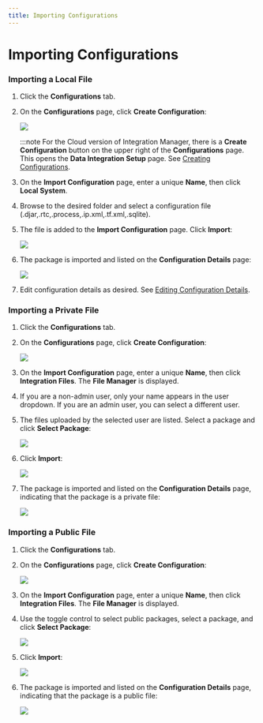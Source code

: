 ```yaml
---
title: Importing Configurations
---
```


# Importing Configurations

### Importing a Local File

1. Click the **Configurations** tab.
2. On the **Configurations** page, click **Create Configuration**:

   ![](/img/Create-First-Configuration.png)

   :::note
   For the Cloud version of Integration Manager, there is a **Create Configuration** button on the upper right of the **Configurations** page. This opens the **Data Integration Setup** page. See [Creating Configurations](./creating-configurations).
3. On the **Import Configuration** page, enter a unique **Name**, then click **Local&nbsp;System**.
4. Browse to the desired folder and select a configuration file (.djar,.rtc,.process,.ip.xml,.tf.xml,.sqlite).
5. The file is added to the **Import Configuration** page. Click **Import**:

   ![](/img/Import-Button.png)

6. The package is imported and listed on the **Configuration Details** page:

   ![](/img/Package-Uploaded.png)

7. Edit configuration details as desired. See [Editing Configuration Details](./editing-configuration-details).
   
### Importing a Private File

1. Click the **Configurations** tab.
2. On the **Configurations** page, click **Create Configuration**:

   ![](/img/Create-First-Configuration.png)
3. On the **Import Configuration** page, enter a unique **Name**, then click **Integration&nbsp;Files**. The **File&nbsp;Manager** is displayed.
4. If you are a non-admin user, only your name appears in the user dropdown. If you are an admin user, you can select a different user.
5. The files uploaded by the selected user are listed. Select a package and click **Select Package**:

   ![](/img/File-Manager-Select-Private-Package.png)
6. Click **Import**:
   
   ![](/img/Import-Configuration-Private.png)
7. The package is imported and listed on the **Configuration Details** page, indicating that the package is a private file:

   ![](/img/Private-Package-Imported.png)

### Importing a Public File

1. Click the **Configurations** tab.
2. On the **Configurations** page, click **Create Configuration**:

   ![](/img/Create-First-Configuration.png)
3. On the **Import Configuration** page, enter a unique **Name**, then click **Integration&nbsp;Files**. The **File&nbsp;Manager** is displayed.
4. Use the toggle control to select public packages, select a package, and click **Select Package**:
  
   ![](/img/File-Manager-Select-Public-Package.png)
5. Click **Import**:
   
   ![](/img/Import-Configuration-Public.png)
6. The package is imported and listed on the **Configuration Details** page, indicating that the package is a public file:

   ![](/img/Public-Package-Imported.png)
